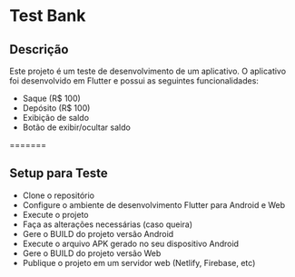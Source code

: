 # Test Bank

## Descrição    
Este projeto é um teste de desenvolvimento de um aplicativo. O aplicativo foi desenvolvido em Flutter e possui as seguintes funcionalidades:
- Saque (R$ 100)
- Depósito (R$ 100)
- Exibição de saldo
- Botão de exibir/ocultar saldo


=======
## Setup para Teste

- Clone o repositório
- Configure o ambiente de desenvolvimento Flutter para Android e Web
- Execute o projeto
- Faça as alterações necessárias (caso queira)
- Gere o BUILD do projeto versão Android
- Execute o arquivo APK gerado no seu dispositivo Android
- Gere o BUILD do projeto versão Web
- Publique o projeto em um servidor web (Netlify, Firebase, etc)